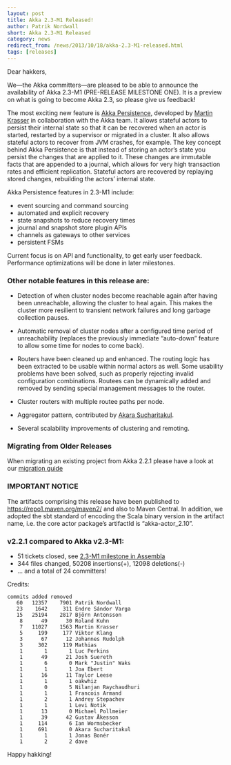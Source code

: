 ```yaml
---
layout: post
title: Akka 2.3-M1 Released!
author: Patrik Nordwall
short: Akka 2.3-M1 Released
category: news
redirect_from: /news/2013/10/18/akka-2.3-M1-released.html
tags: [releases]
---
```


Dear hakkers,

We—the Akka committers—are pleased to be able to announce the availability of Akka 2.3-M1 (PRE-RELEASE MILESTONE ONE). It is a preview on what is going to become Akka 2.3, so please give us feedback!

The most exciting new feature is [Akka Persistence](https://doc.akka.io/docs/akka/2.3/scala/persistence.html), developed by [Martin Krasser](https://twitter.com/mrt1nz) in collaboration with the Akka team. It allows stateful actors to persist their internal state so that it can be recovered when an actor is started, restarted by a supervisor or migrated in a cluster. It also allows stateful actors to recover from JVM crashes, for example. The key concept behind Akka Persistence is that instead of storing an actor’s state you persist the changes that are applied to it. These changes are immutable facts that are appended to a journal, which allows for very high transaction rates and efficient replication. Stateful actors are recovered by replaying stored changes, rebuilding the actors’ internal state. 

Akka Persistence features in 2.3-M1 include:

 * event sourcing and command sourcing
 * automated and explicit recovery
 * state snapshots to reduce recovery times
 * journal and snapshot store plugin APIs
 * channels as gateways to other services
 * persistent FSMs

Current focus is on API and functionality, to get early user feedback. Performance optimizations will be done in later milestones.

### Other notable features in this release are:

 * Detection of when cluster nodes become reachable again after having been unreachable, allowing the cluster to heal again. This makes the cluster more resilient to transient network failures and long garbage collection pauses. 

 * Automatic removal of cluster nodes after a configured time period of unreachability (replaces the previously immediate “auto-down” feature to allow some time for nodes to come back).

 * Routers have been cleaned up and enhanced. The routing logic has been extracted to be usable within normal actors as well. Some usability problems have been solved, such as properly rejecting invalid configuration combinations. Routees can be dynamically added and removed by sending special management messages to the router.

 * Cluster routers with multiple routee paths per node.

 * Aggregator pattern, contributed by [Akara Sucharitakul](https://github.com/akara).

 * Several scalability improvements of clustering and remoting.

### Migrating from Older Releases

When migrating an existing project from Akka 2.2.1 please have a look at our [migration guide](https://doc.akka.io/docs/akka/2.3/project/migration-guide-2.2.x-2.3.x.html)

### IMPORTANT NOTICE

The artifacts comprising this release have been published to https://repo1.maven.org/maven2/ and also to Maven Central. In addition, we adopted the sbt standard of encoding the Scala binary version in the artifact name, i.e. the core actor package’s artifactId is “akka-actor_2.10”.

### v2.2.1 compared to Akka v2.3-M1:

 * 51 tickets closed, see [2.3-M1 milestone in Assembla](https://app.assembla.com/spaces/akka/milestones/4610943-2-3-m1)
 * 344 files changed, 50208 insertions(+), 12098 deletions(-)
 * … and a total of 24 committers!

Credits:

    commits added removed
       60   12357    7901 Patrik Nordwall
       23    1642     311 Endre Sándor Varga
       15   25194    2817 Björn Antonsson
        8      49      30 Roland Kuhn
        7   11027    1563 Martin Krasser
        5     199     177 Viktor Klang
        3      67      12 Johannes Rudolph
        3     302     119 Mathias
        1       1       1 Luc Perkins
        1      49      21 Josh Suereth
        1       6       0 Mark "Justin" Waks
        1       1       1 Joa Ebert
        1      16      11 Taylor Leese
        1       1       1 oakwhiz
        1       0       5 Nilanjan Raychaudhuri
        1       1       1 Francois Armand
        1       2       1 Andrey Stepachev
        1       1       1 Levi Notik
        1      13       0 Michael Pollmeier
        1      39      42 Gustav Åkesson
        1     114       6 Ian Wormsbecker
        1     691       0 Akara Sucharitakul
        1       1       1 Jonas Bonér
        1       2       2 dave

Happy hakking!
